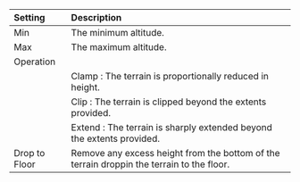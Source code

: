 | Setting           | Description                                                             |
| :---------------- | :---------------------------------------------------------------------- |
| Min           | The minimum altitude.                                                   |
| Max           | The maximum altitude.                                                   |
| Operation     |
|                   | Clamp : The terrain is proportionally reduced in height.              |
|                   | Clip : The terrain is clipped beyond the extents provided.            |
|                   | Extend : The terrain is sharply extended beyond the extents provided. |
| Drop to Floor | Remove any excess height from the bottom of the terrain droppin the terrain to the floor.                       |